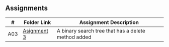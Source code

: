 ## Assignments

|  #  | Folder Link | Assignment Description |
| :-: | ----------- | ---------------------- |
|  A03  |  [Asignment 3 ](A03)  |  A binary search tree that has a delete method added |
